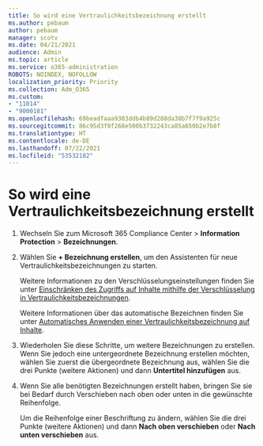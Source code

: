 ```yaml
---
title: So wird eine Vertraulichkeitsbezeichnung erstellt
ms.author: pebaum
author: pebaum
manager: scotv
ms.date: 04/21/2021
audience: Admin
ms.topic: article
ms.service: o365-administration
ROBOTS: NOINDEX, NOFOLLOW
localization_priority: Priority
ms.collection: Adm_O365
ms.custom:
- "11014"
- "9000181"
ms.openlocfilehash: 69beadfaaa9303ddb4b89d288da38b7f7f9a925c
ms.sourcegitcommit: 86c95d3f0f268e500b3732243ca85a650b2e7b8f
ms.translationtype: HT
ms.contentlocale: de-DE
ms.lasthandoff: 07/22/2021
ms.locfileid: "53532182"
---
```

# <a name="how-to-create-a-sensitivity-label"></a>So wird eine Vertraulichkeitsbezeichnung erstellt

1. Wechseln Sie zum Microsoft 365 Compliance Center > **Information Protection** > **Bezeichnungen**.

1. Wählen Sie **+ Bezeichnung erstellen**, um den Assistenten für neue Vertraulichkeitsbezeichnungen zu starten.

    Weitere Informationen zu den Verschlüsselungseinstellungen finden Sie unter [Einschränken des Zugriffs auf Inhalte mithilfe der Verschlüsselung in Vertraulichkeitsbezeichnungen](https://go.microsoft.com/fwlink/?linkid=2106331).

    Weitere Informationen über das automatische Bezeichnen finden Sie unter [Automatisches Anwenden einer Vertraulichkeitsbezeichnung auf Inhalte](https://go.microsoft.com/fwlink/?linkid=2105837).

1. Wiederholen Sie diese Schritte, um weitere Bezeichnungen zu erstellen. Wenn Sie jedoch eine untergeordnete Bezeichnung erstellen möchten, wählen Sie zuerst die übergeordnete Bezeichnung aus, wählen Sie die drei Punkte (weitere Aktionen) und dann **Untertitel hinzufügen** aus.

1. Wenn Sie alle benötigten Bezeichnungen erstellt haben, bringen Sie sie bei Bedarf durch Verschieben nach oben oder unten in die gewünschte Reihenfolge. 
    
    Um die Reihenfolge einer Beschriftung zu ändern, wählen Sie die drei Punkte (weitere Aktionen) und dann **Nach oben verschieben** oder **Nach unten verschieben** aus.
